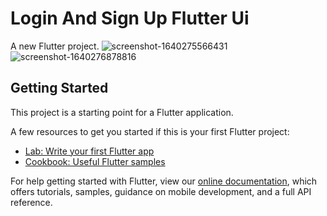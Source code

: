 # Login And Sign Up Flutter Ui

A new Flutter project.
![screenshot-1640275566431](https://user-images.githubusercontent.com/93432216/147269367-a5979e6e-a636-4f0f-a9c4-d70c8ae84e86.png)
![screenshot-1640276878816](https://user-images.githubusercontent.com/93432216/147269373-b7e7cccd-e046-41bf-9b80-3646e31060a9.png)

## Getting Started

This project is a starting point for a Flutter application.

A few resources to get you started if this is your first Flutter project:

- [Lab: Write your first Flutter app](https://flutter.dev/docs/get-started/codelab)
- [Cookbook: Useful Flutter samples](https://flutter.dev/docs/cookbook)

For help getting started with Flutter, view our
[online documentation](https://flutter.dev/docs), which offers tutorials,
samples, guidance on mobile development, and a full API reference.
